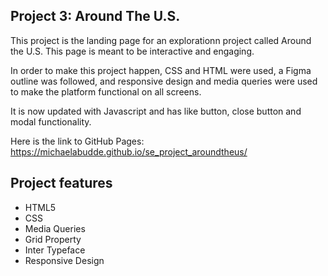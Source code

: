 ## Project 3: Around The U.S.

This project is the landing page for an explorationn project called Around the U.S. This page is meant to be interactive and engaging.

In order to make this project happen, CSS and HTML were used, a Figma outline was followed, and responsive design and media queries were used to make the platform functional on all screens.

It is now updated with Javascript and has like button, close button and modal functionality.

Here is the link to GitHub Pages: https://michaelabudde.github.io/se_project_aroundtheus/

## Project features

- HTML5
- CSS
- Media Queries
- Grid Property
- Inter Typeface
- Responsive Design
